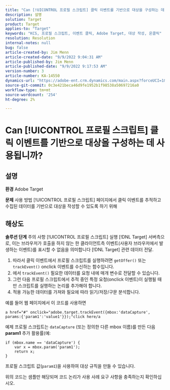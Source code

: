 ```yaml
---
title: "Can [!UICONTROL 프로필 스크립트] 클릭 이벤트를 기반으로 대상을 구성하는 데 사용됩니까?"
description: 설명
solution: Target
product: Target
applies-to: "Target"
keywords: "KCS, 프로필 스크립트, 이벤트 클릭, Adobe Target, 대상 작성, 온클릭"
resolution: Resolution
internal-notes: null
bug: false
article-created-by: Jim Menn
article-created-date: "9/9/2022 9:04:31 AM"
article-published-by: Jim Menn
article-published-date: "9/9/2022 9:17:53 AM"
version-number: 3
article-number: KA-14550
dynamics-url: "https://adobe-ent.crm.dynamics.com/main.aspx?forceUCI=1&pagetype=entityrecord&etn=knowledgearticle&id=c324ea64-1e30-ed11-9db1-0022480866ad"
source-git-commit: 0c3e421beca46d9fe1952b1f98538a50697216a0
workflow-type: tm+mt
source-wordcount: '254'
ht-degree: 2%

---
```


# Can [!UICONTROL 프로필 스크립트] 클릭 이벤트를 기반으로 대상을 구성하는 데 사용됩니까?

## 설명


<b>환경</b>
Adobe Target

<b>문제</b>
사용 방법 [!UICONTROL 프로필 스크립트] 페이지에서 클릭 이벤트를 추적하고 수집된 데이터를 기반으로 대상을 작성할 수 있도록 하기 위해


## 해상도


<b>솔루션 단계</b>
주의 사항 [!UICONTROL 프로필 스크립트] 실행 [!DNL Target] 서버측으로, 이는 브라우저가 호출을 하지 않는 한 클라이언트측 이벤트(사용자 브라우저에서 발생하는 이벤트)를 표시할 수 없음을 의미합니다 [!DNL Target] 관련 데이터 전달.

1. 따라서 클릭 이벤트에서 프로필 스크립트를 실행하려면 `getOffer()` 또는 `trackEvent()` onclick 이벤트를 수신하는 함수입니다.
2. 에서 `trackEvent()` 필요한 데이터를 요청 내에 매개 변수로 전달할 수 있습니다.
3. 그런 다음 프로필 스크립트에서 추적 중인 특정 요청(onclick 이벤트)이 실행될 때만 스크립트를 실행하는 논리를 추가해야 합니다.
4. 적용 가능한 데이터를 가져와 필요에 따라 읽기/저장/구문 분석합니다.


예를 들어 웹 페이지에서 이 코드를 사용하면

`a href="#" onclick="adobe.target.trackEvent({mbox:'dataCapture', params:{'param1':'value1'}});"click here/a`

예제 프로필 스크립트는 `dataCapture` (또는 정의한 다른 mbox 이름)를 만든 다음 <b>param1</b> 추가 활용률(예:


```
if (mbox.name == 'dataCapture') {
    var x = mbox.param('param1'); 
    return x; 
}
```

프로필 스크립트 값(`param1`)을 사용하여 대상 규칙을 만들 수 있습니다.

위의 코드는 샘플만 해당되며 코드 논리가 사용 사례 요구 사항을 충족하는지 확인하십시오.
